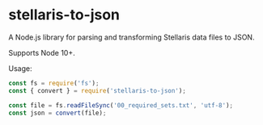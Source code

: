 # stellaris-to-json

A Node.js library for parsing and transforming Stellaris data files to JSON.

Supports Node 10+.

Usage:

```js
const fs = require('fs');
const { convert } = require('stellaris-to-json');

const file = fs.readFileSync('00_required_sets.txt', 'utf-8');
const json = convert(file);
```

